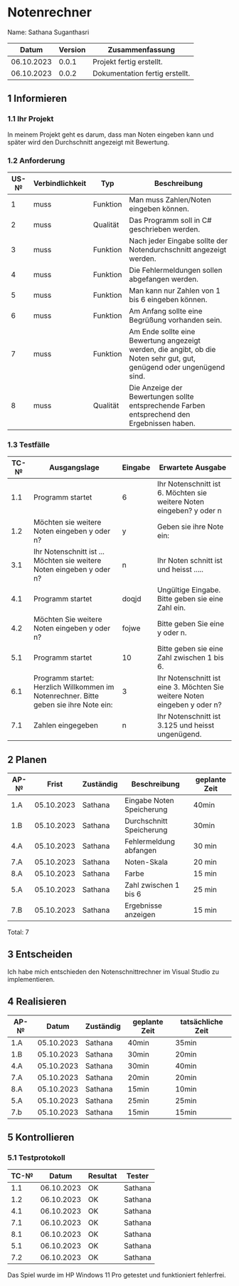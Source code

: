 # Notenrechner

Name: Sathana Suganthasri

| Datum | Version | Zusammenfassung                                              |
| ----- | ------- | ------------------------------------------------------------ |
| 06.10.2023 | 0.0.1     | Projekt fertig erstellt.|
| 06.10.2023 | 0.0.2     | Dokumentation fertig erstellt.|


## 1 Informieren

### 1.1 Ihr Projekt

In meinem Projekt geht es darum, dass man Noten eingeben kann und später wird den Durchschnitt angezeigt mit Bewertung. 

### 1.2 Anforderung

| US-№ | Verbindlichkeit | Typ  | Beschreibung                       |
| ---- | --------------- | ---- | ---------------------------------- |
| 1 | muss | Funktion | Man muss Zahlen/Noten eingeben können. |
| 2 | muss | Qualität | Das Programm soll in C# geschrieben werden.|
| 3 | muss | Funktion | Nach jeder Eingabe sollte der Notendurchschnitt angezeigt werden. |
| 4 | muss | Funktion | Die Fehlermeldungen sollen abgefangen werden.|
| 5 | muss | Funktion | Man kann nur Zahlen von 1 bis 6 eingeben können.|
| 6 | muss | Funktion | Am Anfang sollte eine Begrüßung vorhanden sein.|
| 7 | muss | Funktion | Am Ende sollte eine Bewertung angezeigt werden, die angibt, ob die Noten sehr gut, gut, genügend oder ungenügend sind.|
| 8 | muss| Qualität| Die Anzeige der Bewertungen sollte entsprechende Farben entsprechend den Ergebnissen haben.|



### 1.3 Testfälle

| TC-№ | Ausgangslage | Eingabe | Erwartete Ausgabe |
| ---- | ------------ | ------- | ----------------- |
| 1.1 | Programm startet | 6 | Ihr Notenschnitt ist 6. Möchten sie weitere Noten eingeben? y oder n | 
| 1.2 | Möchten sie weitere Noten eingeben y oder n? | y | Geben sie ihre Note ein: |
| 3.1 | Ihr Notenschnitt ist ... Möchten sie weitere Noten eingeben y oder n? | n | Ihr Noten schnitt ist und heisst .....  |
| 4.1 | Programm startet | doqjd | Ungültige Eingabe. Bitte geben sie eine Zahl ein.|
| 4.2 | Möchten Sie weitere Noten eingeben y oder n?| fojwe | Bitte geben Sie eine y oder n.|
| 5.1 | Programm startet | 10 | Bitte geben sie eine Zahl zwischen 1 bis 6. |
| 6.1 | Programm startet: Herzlich Willkommen im Notenrechner. Bitte geben sie ihre Note ein:  | 3 | Ihr Notenschnitt ist eine 3. Möchten Sie weitere Noten eingeben y oder n? |
| 7.1 | Zahlen eingegeben | n | Ihr Notenschnitt ist 3.125 und heisst ungenügend. |



## 2 Planen

| AP-№ | Frist | Zuständig | Beschreibung | geplante Zeit |
| ---- | ----- | --------- | ------------ | ------------- |
| 1.A | 05.10.2023 | Sathana | Eingabe Noten Speicherung | 40min |
| 1.B | 05.10.2023 | Sathana | Durchschnitt Speicherung  | 30min |
| 4.A | 05.10.2023 | Sathana | Fehlermeldung abfangen | 30 min|         
| 7.A | 05.10.2023 | Sathana | Noten-Skala | 20 min |
| 8.A | 05.10.2023 | Sathana | Farbe | 15 min|
| 5.A | 05.10.2023 | Sathana | Zahl zwischen 1 bis 6 | 25 min |
| 7.B | 05.10.2023 | Sathana | Ergebnisse anzeigen| 15 min |


Total: 7


## 3 Entscheiden

Ich habe mich entschieden den Notenschnittrechner im Visual Studio zu implementieren.


## 4 Realisieren

| AP-№ | Datum | Zuständig | geplante Zeit | tatsächliche Zeit |
| ---- | ----- | --------- | ------------- | ----------------- |
| 1.A  | 05.10.2023 | Sathana | 40min | 35min |
| 1.B  | 05.10.2023 | Sathana | 30min | 20min |
| 4.A  | 05.10.2023 | Sathana | 30min | 40min |
| 7.A  | 05.10.2023 | Sathana | 20min | 20min|
| 8.A  | 05.10.2023 | Sathana | 15min | 10min |
| 5.A  | 05.10.2023 | Sathana | 25min | 25min |
| 7.b  | 05.10.2023 | Sathana | 15min | 15min |


## 5 Kontrollieren

### 5.1 Testprotokoll

| TC-№ | Datum | Resultat | Tester |
| ---- | ----- | -------- | ------ |
| 1.1  | 06.10.2023 | OK | Sathana |
| 1.2  | 06.10.2023 | OK | Sathana |
| 4.1  | 06.10.2023 | OK | Sathana |
| 7.1  | 06.10.2023 | OK | Sathana |
| 8.1  | 06.10.2023 | OK | Sathana |
| 5.1  | 06.10.2023 | OK | Sathana |
| 7.2  | 06.10.2023 | OK | Sathana |

Das Spiel wurde im HP Windows 11 Pro getestet und funktioniert fehlerfrei.


